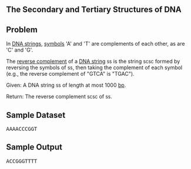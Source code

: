 <h2>The Secondary and Tertiary Structures of DNA</h2>

<h2>Problem</h2>
<p>In&nbsp;<a href="https://rosalind.info/glossary/dna-string/" rel="tooltip">DNA strings</a>,&nbsp;<a href="https://rosalind.info/glossary/symbol/" rel="tooltip">symbols</a> &apos;A&apos; and &apos;T&apos; are complements of each other, as are &apos;C&apos; and &apos;G&apos;.</p>
<p>The&nbsp;<a href="https://rosalind.info/glossary/reverse-complement/" rel="tooltip">reverse complement</a> of a&nbsp;<a href="https://rosalind.info/glossary/dna-string/" rel="tooltip">DNA string</a> <span data-mathml='<math xmlns="http://www.w3.org/1998/Math/MathML"><mi>s</mi></math>' style="display: inline; font-style: normal; font-weight: normal; line-height: normal; font-size: 13px; text-indent: 0px; text-align: left; text-transform: none; letter-spacing: normal; word-spacing: normal; overflow-wrap: normal; white-space: nowrap; float: none; direction: ltr; max-width: none; max-height: none; min-width: 0px; min-height: 0px; border: 0px; padding: 0px; margin: 0px; position: relative;" tabindex="0">ss</span> is the string&nbsp;<span data-mathml='<math xmlns="http://www.w3.org/1998/Math/MathML"><msup><mi>s</mi><mrow><mrow><mtext>c</mtext></mrow></mrow></msup></math>' style="display: inline; font-style: normal; font-weight: normal; line-height: normal; font-size: 13px; text-indent: 0px; text-align: left; text-transform: none; letter-spacing: normal; word-spacing: normal; overflow-wrap: normal; white-space: nowrap; float: none; direction: ltr; max-width: none; max-height: none; min-width: 0px; min-height: 0px; border: 0px; padding: 0px; margin: 0px; position: relative;" tabindex="0">scsc</span> formed by reversing the symbols of&nbsp;<span data-mathml='<math xmlns="http://www.w3.org/1998/Math/MathML"><mi>s</mi></math>' style="display: inline; font-style: normal; font-weight: normal; line-height: normal; font-size: 13px; text-indent: 0px; text-align: left; text-transform: none; letter-spacing: normal; word-spacing: normal; overflow-wrap: normal; white-space: nowrap; float: none; direction: ltr; max-width: none; max-height: none; min-width: 0px; min-height: 0px; border: 0px; padding: 0px; margin: 0px; position: relative;" tabindex="0">ss</span>, then taking the complement of each symbol (e.g., the reverse complement of &quot;GTCA&quot; is &quot;TGAC&quot;).</p>
<p>Given:&nbsp;A DNA string&nbsp;<span data-mathml='<math xmlns="http://www.w3.org/1998/Math/MathML"><mi>s</mi></math>' style="display: inline; font-style: normal; font-weight: normal; line-height: normal; font-size: 13px; text-indent: 0px; text-align: left; text-transform: none; letter-spacing: normal; word-spacing: normal; overflow-wrap: normal; white-space: nowrap; float: none; direction: ltr; max-width: none; max-height: none; min-width: 0px; min-height: 0px; border: 0px; padding: 0px; margin: 0px; position: relative;" tabindex="0">ss</span> of length at most 1000&nbsp;<a href="https://rosalind.info/glossary/base-pair/" rel="tooltip">bp</a>.</p>
<p>Return:&nbsp;The reverse complement&nbsp;<span data-mathml='<math xmlns="http://www.w3.org/1998/Math/MathML"><msup><mi>s</mi><mrow><mrow><mtext>c</mtext></mrow></mrow></msup></math>' style="display: inline; font-style: normal; font-weight: normal; line-height: normal; font-size: 13px; text-indent: 0px; text-align: left; text-transform: none; letter-spacing: normal; word-spacing: normal; overflow-wrap: normal; white-space: nowrap; float: none; direction: ltr; max-width: none; max-height: none; min-width: 0px; min-height: 0px; border: 0px; padding: 0px; margin: 0px; position: relative;" tabindex="0">scsc</span> of&nbsp;<span data-mathml='<math xmlns="http://www.w3.org/1998/Math/MathML"><mi>s</mi></math>' style="display: inline; font-style: normal; font-weight: normal; line-height: normal; font-size: 13px; text-indent: 0px; text-align: left; text-transform: none; letter-spacing: normal; word-spacing: normal; overflow-wrap: normal; white-space: nowrap; float: none; direction: ltr; max-width: none; max-height: none; min-width: 0px; min-height: 0px; border: 0px; padding: 0px; margin: 0px; position: relative;" tabindex="0">ss</span>.</p>
<h2>Sample Dataset</h2>
<div>
    <pre>AAAACCCGGT</pre>
</div>
<h2>Sample Output</h2>
<div>
    <pre>ACCGGGTTTT</pre>
</div>
